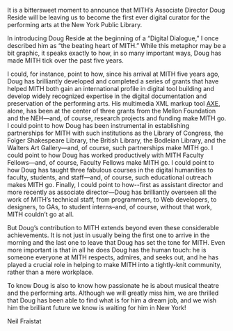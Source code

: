 It is a bittersweet moment to announce that MITH’s Associate Director Doug Reside will be leaving us to become the first ever digital curator for the performing arts at the New York Public Library.

In introducing Doug Reside at the beginning of a “Digital Dialogue,” I once described him as “the beating heart of MITH.” While this metaphor may be a bit graphic, it speaks exactly to how, in so many important ways, Doug has made MITH tick over the past five years.

I could, for instance, point to how, since his arrival at MITH five years ago, Doug has brilliantly developed and completed a series of grants that have helped MITH both gain an international profile in digital tool building and develop widely recognized expertise in the digital documentation and preservation of the performing arts. His multimedia XML markup tool [AXE](http://mith.umd.edu/research/?project=19), alone, has been at the center of three grants from the Mellon Foundation and the NEH—and, of course, research projects and funding make MITH go. I could point to how Doug has been instrumental in establishing partnerships for MITH with such institutions as the Library of Congress, the Folger Shakespeare Library, the British Library, the Bodleian Library, and the Walters Art Gallery—and, of course, such partnerships make MITH go. I could point to how Doug has worked productively with MITH Faculty Fellows—and, of course, Faculty Fellows make MITH go. I could point to how Doug has taught three fabulous courses in the digital humanities to faculty, students, and staff—and, of course, such educational outreach makes MITH go. Finally, I could point to how--first as assistant director and more recently as associate director—Doug has brilliantly overseen all the work of MITH’s technical staff, from programmers, to Web developers, to designers, to GAs, to student interns–and, of course, without that work, MITH couldn’t go at all.

But Doug’s contribution to MITH extends beyond even these considerable achievements. It is not just in usually being the first one to arrive in the morning and the last one to leave that Doug has set the tone for MITH. Even more important is that in all he does Doug has the human touch: he is someone everyone at MITH respects, admires, and seeks out, and he has played a crucial role in helping to make MITH into a tightly-knit community, rather than a mere workplace.

To know Doug is also to know how passionate he is about musical theatre and the performing arts. Although we will greatly miss him, we are thrilled that Doug has been able to find what is for him a dream job, and we wish him the brilliant future we know is waiting for him in New York!

Neil Fraistat